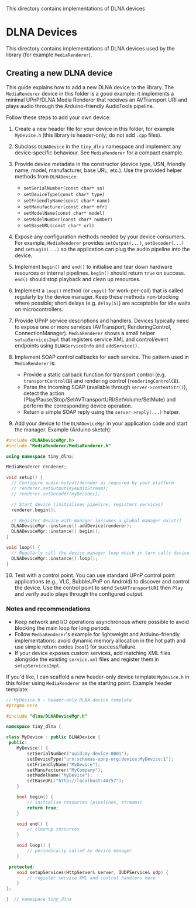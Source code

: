 
This directory contains implementations of DLNA devices

# DLNA Devices

This directory contains implementations of DLNA devices used by the
library (for example `MediaRenderer`).

## Creating a new DLNA device

This guide explains how to add a new DLNA device to the library. The
`MediaRenderer` device in this folder is a good example: it implements a
minimal UPnP/DLNA Media Renderer that receives an AVTransport URI and plays
audio through the Arduino-friendly AudioTools pipeline.

Follow these steps to add your own device:

1. Create a new header file for your device in this folder, for example
   `MyDevice.h` (this library is header-only; do not add `.cpp` files).

2. Subclass `DLNADevice` in the `tiny_dlna` namespace and implement any
	device-specific behaviour. See `MediaRenderer` for a compact example.

3. Provide device metadata in the constructor (device type, USN, friendly
	name, model, manufacturer, base URL, etc.). Use the provided helper
	methods from `DLNADevice`:

	- `setSerialNumber(const char* sn)`
	- `setDeviceType(const char* type)`
	- `setFriendlyName(const char* name)`
	- `setManufacturer(const char* mfr)`
	- `setModelName(const char* model)`
	- `setModelNumber(const char* number)`
	- `setBaseURL(const char* url)`

4. Expose any configuration methods needed by your device consumers. For
	example, `MediaRenderer` provides `setOutput(...)`, `setDecoder(...)` and
	`setLogin(...)` so the application can plug the audio pipeline into the
	device.

5. Implement `begin()` and `end()` to initialise and tear down hardware
	resources or internal pipelines. `begin()` should return `true` on
	success. `end()` should stop playback and clean up resources.

6. Implement a `loop()` method (or `copy()` for work-per-call) that is
	called regularly by the device manager. Keep these methods non-blocking
	where possible; short delays (e.g. `delay(5)`) are acceptable for idle
	waits on microcontrollers.

7. Provide UPnP service descriptions and handlers. Devices typically need
	to expose one or more services (AVTransport, RenderingControl,
	ConnectionManager). `MediaRenderer` shows a small helper `setupServicesImpl`
	that registers service XML and control/event endpoints using
	`DLNAServiceInfo` and `addService()`.

8. Implement SOAP control callbacks for each service. The pattern used in
	`MediaRenderer` is:

	- Provide a static callback function for transport control (e.g.
	  `transportControlCB`) and rendering control (`renderingControlCB`).
	- Parse the incoming SOAP (available through `server->contentStr()`),
	  detect the action (Play/Pause/Stop/SetAVTransportURI/SetVolume/SetMute)
	  and perform the corresponding device operation.
	- Return a simple SOAP reply using the `server->reply(...)` helper.

9. Add your device to the `DLNADeviceMgr` in your application code and
	start the manager. Example (Arduino sketch):

```cpp
#include <DLNADeviceMgr.h>
#include "MediaRenderer/MediaRenderer.h"

using namespace tiny_dlna;

MediaRenderer renderer;

void setup() {
  // Configure audio output/decoder as required by your platform
  // renderer.setOutput(myAudioStream);
  // renderer.setDecoder(myDecoder);

  // Start device (initialises pipeline, registers services)
  renderer.begin();

  // Register device with manager (assumes a global manager exists)
  DLNADeviceMgr::instance().addDevice(renderer);
  DLNADeviceMgr::instance().begin();
}

void loop() {
  // Regularly call the device manager loop which in turn calls device loops
  DLNADeviceMgr::instance().loop();
}
```

10. Test with a control point. You can use standard UPnP control point
	 applications (e.g., VLC, BubbleUPnP on Android) to discover and control
	 the device. Use the control point to send `SetAVTransportURI` then
	 `Play` and verify audio plays through the configured output.

### Notes and recommendations

- Keep network and I/O operations asynchronous where possible to avoid
  blocking the main loop for long periods.
- Follow `MediaRenderer`'s example for lightweight and Arduino-friendly
  implementations: avoid dynamic memory allocation in the hot path and use
  simple return codes (`bool`) for success/failure.
- If your device exposes custom services, add matching XML files alongside
  the existing `service.xml` files and register them in `setupServicesImpl`.

If you'd like, I can scaffold a new header-only device template `MyDevice.h`
in this folder using `MediaRenderer` as the starting point. Example header
template:

```cpp
// MyDevice.h - header-only DLNA device template
#pragma once

#include "dlna/DLNADeviceMgr.h"

namespace tiny_dlna {

class MyDevice : public DLNADevice {
 public:
	MyDevice() {
		setSerialNumber("uuid:my-device-0001");
		setDeviceType("urn:schemas-upnp-org:device:MyDevice:1");
		setFriendlyName("MyDevice");
		setManufacturer("MyCompany");
		setModelName("MyDevice");
		setBaseURL("http://localhost:44757");
	}

	bool begin() {
		// initialise resources (pipelines, streams)
		return true;
	}

	void end() {
		// cleanup resources
	}

	void loop() {
		// periodically called by device manager
	}

 protected:
	void setupServices(HttpServer& server, IUDPService& udp) {
		// register service XML and control handlers here
	}
};

}  // namespace tiny_dlna
```